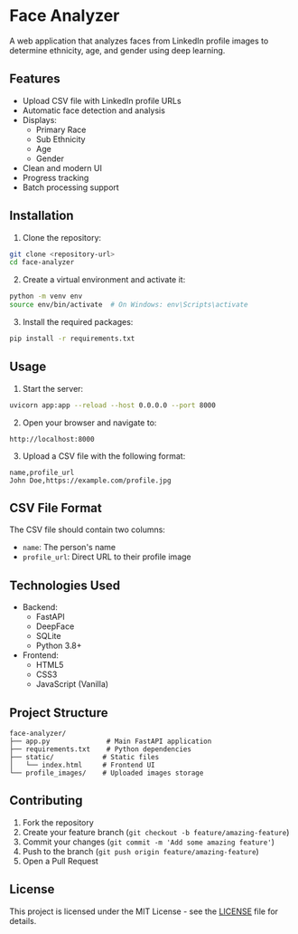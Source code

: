 # Face Analyzer

A web application that analyzes faces from LinkedIn profile images to determine ethnicity, age, and gender using deep learning.

## Features

- Upload CSV file with LinkedIn profile URLs
- Automatic face detection and analysis
- Displays:
  - Primary Race
  - Sub Ethnicity
  - Age
  - Gender
- Clean and modern UI
- Progress tracking
- Batch processing support

## Installation

1. Clone the repository:
```bash
git clone <repository-url>
cd face-analyzer
```

2. Create a virtual environment and activate it:
```bash
python -m venv env
source env/bin/activate  # On Windows: env\Scripts\activate
```

3. Install the required packages:
```bash
pip install -r requirements.txt
```

## Usage

1. Start the server:
```bash
uvicorn app:app --reload --host 0.0.0.0 --port 8000
```

2. Open your browser and navigate to:
```
http://localhost:8000
```

3. Upload a CSV file with the following format:
```csv
name,profile_url
John Doe,https://example.com/profile.jpg
```

## CSV File Format

The CSV file should contain two columns:
- `name`: The person's name
- `profile_url`: Direct URL to their profile image

## Technologies Used

- Backend:
  - FastAPI
  - DeepFace
  - SQLite
  - Python 3.8+
- Frontend:
  - HTML5
  - CSS3
  - JavaScript (Vanilla)

## Project Structure

```
face-analyzer/
├── app.py              # Main FastAPI application
├── requirements.txt    # Python dependencies
├── static/            # Static files
│   └── index.html     # Frontend UI
└── profile_images/    # Uploaded images storage
```

## Contributing

1. Fork the repository
2. Create your feature branch (`git checkout -b feature/amazing-feature`)
3. Commit your changes (`git commit -m 'Add some amazing feature'`)
4. Push to the branch (`git push origin feature/amazing-feature`)
5. Open a Pull Request

## License

This project is licensed under the MIT License - see the [LICENSE](LICENSE) file for details.